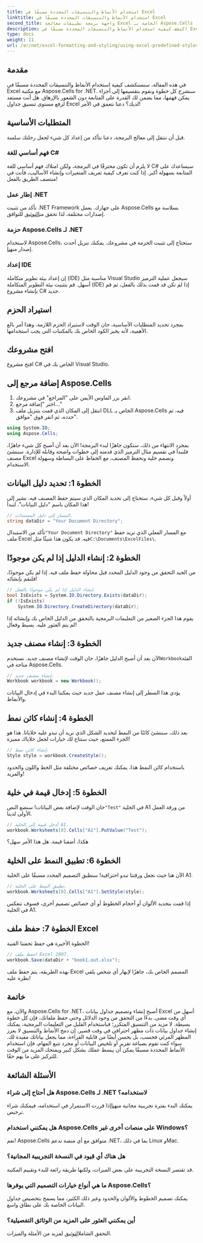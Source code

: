 ```yaml
---
title: استخدام الأنماط والتنسيقات المحددة مسبقًا في Excel
linktitle: استخدام الأنماط والتنسيقات المحددة مسبقًا في Excel
second_title: واجهة برمجة تطبيقات معالجة Excel الخاصة بـ Aspose.Cells .NET
description: اكتشف كيفية استخدام الأنماط والتنسيقات المحددة مسبقًا في Excel باستخدام Aspose.Cells for .NET. أنشئ جداول بيانات مذهلة بسهولة.
type: docs
weight: 11
url: /ar/net/excel-formatting-and-styling/using-excel-predefined-styles-and-formatting/
---
```

## مقدمة
في هذه المقالة، سنستكشف كيفية استخدام الأنماط والتنسيقات المحددة مسبقًا في Excel مع مكتبة Aspose.Cells for .NET. سنشرح كل خطوة ونقوم بتقسيمها إلى أجزاء يمكن فهمها، مما يضمن لك القدرة على المتابعة دون الشعور بالإرهاق. هل أنت مستعد لرفع مستوى تنسيق جداول Excel لديك؟ دعنا نتعمق في الأمر!
## المتطلبات الأساسية
قبل أن ننتقل إلى معالج البرمجة، دعنا نتأكد من إعداد كل شيء لجعل رحلتك سلسة.
### فهم أساسي للغة C#
لا يلزم أن تكون محترفًا في البرمجة، ولكن امتلاك فهم أساسي للغة C# سيساعدك على المتابعة بسهولة أكبر. إذا كنت تعرف كيفية تعريف المتغيرات وإنشاء الأساليب، فأنت في منتصف الطريق بالفعل!
### إطار عمل .NET
تأكد من تثبيت .NET Framework على جهازك. يعمل Aspose.Cells بسلاسة مع إصدارات مختلفة، لذا تحقق من[التوثيق](https://reference.aspose.com/cells/net/) للتوافق.
### حزمة Aspose.Cells لـ .NET
 لاستخدام Aspose.Cells، ستحتاج إلى تثبيت الحزمة في مشروعك. يمكنك تنزيل أحدث إصدار من[هنا](https://releases.aspose.com/cells/net/). 
### إعداد IDE
إن إعداد بيئة تطوير متكاملة (IDE) مناسبة مثل Visual Studio سيجعل عملية الترميز أسهل. قم بتثبيت بيئة التطوير المتكاملة (IDE) إذا لم تكن قد قمت بذلك بالفعل، ثم قم بإنشاء مشروع C# جديد.
## استيراد الحزم
بمجرد تحديد المتطلبات الأساسية، حان الوقت لاستيراد الحزم اللازمة. وهذا أمر بالغ الأهمية، لأنه يخبر الكود الخاص بك بالمكتبات التي يجب استخدامها.
## افتح مشروعك
افتح مشروع C# الخاص بك في Visual Studio.
## إضافة مرجع إلى Aspose.Cells
1. انقر بزر الماوس الأيمن على "المراجع" في مشروعك.
2. اختر "إضافة مرجع..."
3. انتقل إلى المكان الذي قمت بتنزيل ملف DLL الخاص بـ Aspose.Cells فيه، ثم حدده، ثم انقر فوق "موافق".
```csharp
using System.IO;
using Aspose.Cells;
```
بمجرد الانتهاء من ذلك، ستكون جاهزًا لبدء البرمجة!
الآن بعد أن أصبح كل شيء جاهزًا، فلنبدأ في تقسيم مثال الترميز الذي قدمته إلى خطوات واضحة وقابلة للإدارة. سننشئ مصنف Excel ونصمم خلية ونحفظ المصنف، مع الحفاظ على البساطة وسهولة الاستخدام.
## الخطوة 1: تحديد دليل البيانات
أولاً وقبل كل شيء، ستحتاج إلى تحديد المكان الذي سيتم حفظ المصنف فيه. نشير إلى هذا المكان باسم "دليل البيانات". لنبدأ!
```csharp
// المسار إلى دليل المستندات.
string dataDir = "Your Document Directory";
```
 تأكد من الاستبدال`"Your Document Directory"` مع المسار الفعلي الذي تريد حفظ ملف Excel فيه. قد يكون هذا شيئًا مثل`C:\Documents\ExcelFiles\`.
## الخطوة 2: إنشاء الدليل إذا لم يكن موجودًا
من الجيد التحقق من وجود الدليل المحدد قبل محاولة حفظ ملف فيه. إذا لم يكن موجودًا، فلنقم بإنشائه!
```csharp
// إنشاء الدليل إذا لم يكن موجودًا بالفعل.
bool IsExists = System.IO.Directory.Exists(dataDir);
if (!IsExists)
    System.IO.Directory.CreateDirectory(dataDir);
```
يقوم هذا الجزء الصغير من التعليمات البرمجية بالتحقق من الدليل الخاص بك وإنشائه إذا لم يتم العثور عليه. بسيط وفعال!
## الخطوة 3: إنشاء مصنف جديد
 الآن بعد أن أصبح الدليل جاهزًا، حان الوقت لإنشاء مصنف جديد. نستخدم`Workbook`الفئة متاحة في Aspose.Cells.
```csharp
// إنشاء مصنف جديد.
Workbook workbook = new Workbook();
```
يؤدي هذا السطر إلى إنشاء مصنف عمل جديد حيث يمكننا البدء في إدخال البيانات والأنماط.
## الخطوة 4: إنشاء كائن نمط
بعد ذلك، سننشئ كائنًا من النمط لتحديد الشكل الذي نريد أن تبدو عليه خلايانا. هذا هو الجزء الممتع، حيث ستتاح لك خيارات لجعل خلاياك مميزة!
```csharp
// إنشاء كائن نمط.
Style style = workbook.CreateStyle();
```
باستخدام كائن النمط هذا، يمكنك تعريف خصائص مختلفة مثل الخط واللون والحدود والمزيد!
## الخطوة 5: إدخال قيمة في خلية
 حان الوقت لإضافة بعض البيانات! سنضع النص`"Test"` في الخلية A1 من ورقة العمل الأولى لدينا.
```csharp
// أدخل قيمة إلى الخلية A1.
workbook.Worksheets[0].Cells["A1"].PutValue("Test");
```
هكذا، أضفنا قيمة. هل هذا الأمر سهل؟
## الخطوة 6: تطبيق النمط على الخلية
الآن هنا حيث نجعل ورقتنا تبدو احترافية! سنطبق التصميم المحدد مسبقًا على الخلية A1.
```csharp
// تطبيق النمط على الخلية.
workbook.Worksheets[0].Cells["A1"].SetStyle(style);
```
إذا قمت بتحديد الألوان أو أحجام الخطوط أو أي خصائص تصميم أخرى، فسوف تنعكس في الخلية A1.
## الخطوة 7: حفظ ملف Excel
الخطوة الأخيرة هي حفظ تحفتنا الفنية!
```csharp
// احفظ ملف Excel 2007.
workbook.Save(dataDir + "book1.out.xlsx");
```
بهذه الطريقة، يتم حفظ ملف Excel المصمم الخاص بك، جاهزًا لإبهار أي شخص يلقي نظرة عليه!
## خاتمة
والآن، مع Aspose.Cells for .NET، أصبح إنشاء وتصميم جداول بيانات Excel أسهل من أي وقت مضى. بدءًا من التحقق من وجود الدلائل وحتى حفظ ملفاتك، فإن كل خطوة بسيطة. لا مزيد من التنسيق المتكرر؛ فباستخدام القليل من التعليمات البرمجية، يمكنك إنشاء جداول بيانات ذات مظهر احترافي في وقت قصير. 
إن دمج الأنماط والتنسيق لا يعزز المظهر المرئي فحسب، بل يحسن أيضًا من قابلية القراءة، مما يجعل بياناتك مفيدة لك. سواء كنت تقوم بصياغة تقرير أو تلخيص البيانات أو مجرد تتبع المهام، فإن استخدام الأنماط المحددة مسبقًا يمكن أن يبسط عملك بشكل كبير ويمنحك المزيد من الوقت للتركيز على ما يهم حقًا.
## الأسئلة الشائعة
### هل أحتاج إلى شراء Aspose.Cells لـ .NET لاستخدامه؟
 يمكنك البدء بفترة تجريبية مجانية من[هنا](https://releases.aspose.com/)إذا قررت الاستمرار في استخدامه، فيمكنك شراء ترخيص.
### هل يمكنني استخدام Aspose.Cells على منصات أخرى غير Windows؟
نعم! Aspose.Cells متوافق مع أي منصة تدعم .NET، بما في ذلك Linux وMac.
### هل هناك أي قيود في النسخة التجريبية المجانية؟
قد تقتصر النسخة التجريبية على بعض الميزات، ولكنها طريقة رائعة للبدء وتقييم المكتبة.
### ما هي أنواع خيارات التصميم التي يوفرها Aspose.Cells؟
يمكنك تصميم الخطوط والألوان والحدود وغير ذلك الكثير، مما يسمح بتخصيص جداول البيانات الخاصة بك على نطاق واسع.
### أين يمكنني العثور على المزيد من الوثائق التفصيلية؟
 التحقق الشامل[التوثيق](https://reference.aspose.com/cells/net/) لمزيد من الأمثلة والميزات.